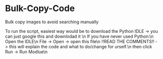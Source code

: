 # Bulk-Copy-Code
Bulk copy images to avoid searching manually

To run the script, easiest way would be to download the Python IDLE -> you can just google this and downlodad it \n
If you have never used Python:\n
Open the IDLE\n
File -> Open -> open this file\n
!!READ THE COMMENTS!! -> this will explain the code and what to do/change for urself.\n
then click Run -> Run Modlue\n
